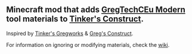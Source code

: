 ## Minecraft mod that adds [GregTechCEu Modern](https://www.curseforge.com/minecraft/mc-mods/gregtechceu-modern) tool materials to [Tinker's Construct](https://www.curseforge.com/minecraft/mc-mods/tinkers-construct).

Inspired by [Tinker's Gregworks](https://github.com/Vexatos/TinkersGregworks) & [Greg's Construct](https://www.curseforge.com/minecraft/mc-mods/gregs-construct).

For information on ignoring or modifying materials, check the [wiki](https://github.com/Electrolyte220/GregsModernConstruct/wiki).
